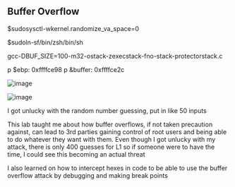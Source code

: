 ## Buffer Overflow
$sudosysctl-wkernel.randomize_va_space=0

$sudoln-sf/bin/zsh/bin/sh

gcc-DBUF_SIZE=100-m32-ostack-zexecstack-fno-stack-protectorstack.c

p $ebp: 0xffffce98
p &buffer: 0xffffce2c

![image](https://github.com/JohnGrewe/BufferOverflow/assets/112670893/c193cb23-5c08-47a9-9071-a2024976d402)


![image](https://github.com/JohnGrewe/BufferOverflow/assets/112670893/21b3b5b5-8ffa-4fca-b248-0d7ee31b8958)



I got unlucky with the random number guessing, put in like 50 inputs


This lab taught me about how buffer overflows, if not taken precaution against, can lead to 3rd parties gaining control of root users and being able to do whatever they want with them. Even though I got unlucky with my attack, there is only 400 guesses for L1 so if someone were to have the time, I could see this becoming an actual threat

I also learned on how to intercept hexes in code to be able to use the buffer overflow attack by debugging and making break points
